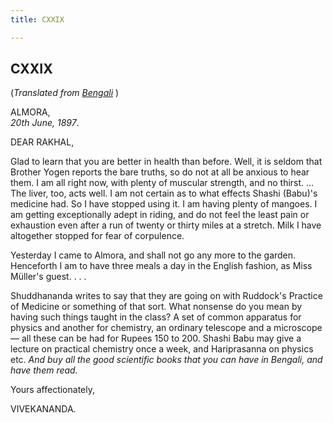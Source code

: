 ```yaml
---
title: CXXIX

---
```





  

  


## CXXIX

(*Translated from [Bengali](b7348e6129.pdf)* )

ALMORA,  
*20th June, 1897*.

DEAR RAKHAL,

Glad to learn that you are better in health than before. Well, it is
seldom that Brother Yogen reports the bare truths, so do not at all be
anxious to hear them. I am all right now, with plenty of muscular
strength, and no thirst. ... The liver, too, acts well. I am not certain
as to what effects Shashi (Babu)'s medicine had. So I have stopped using
it. I am having plenty of mangoes. I am getting exceptionally adept in
riding, and do not feel the least pain or exhaustion even after a run of
twenty or thirty miles at a stretch. Milk I have altogether stopped for
fear of corpulence.

Yesterday I came to Almora, and shall not go any more to the garden.
Henceforth I am to have three meals a day in the English fashion, as
Miss Müller's guest. . . .

Shuddhananda writes to say that they are going on with Ruddock's
Practice of Medicine or something of that sort. What nonsense do you
mean by having such things taught in the class? A set of common
apparatus for physics and another for chemistry, an ordinary telescope
and a microscope — all these can be had for Rupees 150 to 200. Shashi
Babu may give a lecture on practical chemistry once a week, and
Hariprasanna on physics etc. *And buy all the good scientific books that
you can have in Bengali, and have them read.*

Yours affectionately,

VIVEKANANDA.


